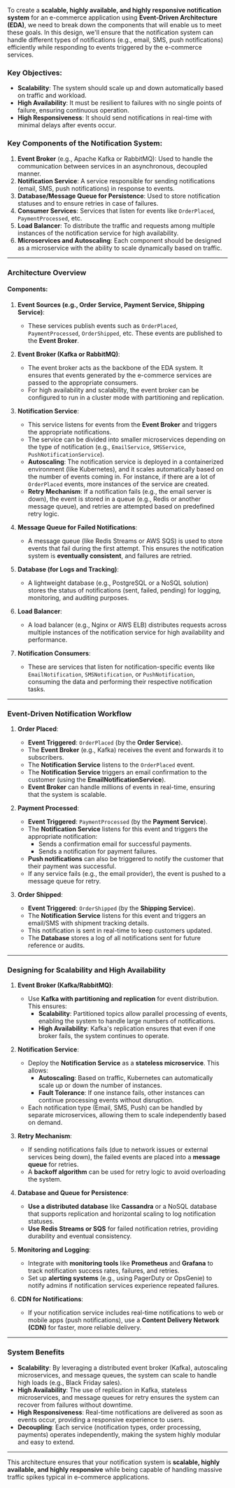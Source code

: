 To create a **scalable, highly available, and highly responsive notification system** for an e-commerce application using **Event-Driven Architecture (EDA)**, we need to break down the components that will enable us to meet these goals. In this design, we'll ensure that the notification system can handle different types of notifications (e.g., email, SMS, push notifications) efficiently while responding to events triggered by the e-commerce services.

### **Key Objectives:**
- **Scalability**: The system should scale up and down automatically based on traffic and workload.
- **High Availability**: It must be resilient to failures with no single points of failure, ensuring continuous operation.
- **High Responsiveness**: It should send notifications in real-time with minimal delays after events occur.

### **Key Components of the Notification System**:
1. **Event Broker** (e.g., Apache Kafka or RabbitMQ): Used to handle the communication between services in an asynchronous, decoupled manner.
2. **Notification Service**: A service responsible for sending notifications (email, SMS, push notifications) in response to events.
3. **Database/Message Queue for Persistence**: Used to store notification statuses and to ensure retries in case of failures.
4. **Consumer Services**: Services that listen for events like `OrderPlaced`, `PaymentProcessed`, etc.
5. **Load Balancer**: To distribute the traffic and requests among multiple instances of the notification service for high availability.
6. **Microservices and Autoscaling**: Each component should be designed as a microservice with the ability to scale dynamically based on traffic.

---

### **Architecture Overview**

#### **Components**:
1. **Event Sources (e.g., Order Service, Payment Service, Shipping Service)**:
   - These services publish events such as `OrderPlaced`, `PaymentProcessed`, `OrderShipped`, etc. These events are published to the **Event Broker**.

2. **Event Broker (Kafka or RabbitMQ)**:
   - The event broker acts as the backbone of the EDA system. It ensures that events generated by the e-commerce services are passed to the appropriate consumers.
   - For high availability and scalability, the event broker can be configured to run in a cluster mode with partitioning and replication.

3. **Notification Service**:
   - This service listens for events from the **Event Broker** and triggers the appropriate notifications.
   - The service can be divided into smaller microservices depending on the type of notification (e.g., `EmailService`, `SMSService`, `PushNotificationService`).
   - **Autoscaling**: The notification service is deployed in a containerized environment (like Kubernetes), and it scales automatically based on the number of events coming in. For instance, if there are a lot of `OrderPlaced` events, more instances of the service are created.
   - **Retry Mechanism**: If a notification fails (e.g., the email server is down), the event is stored in a queue (e.g., Redis or another message queue), and retries are attempted based on predefined retry logic.

4. **Message Queue for Failed Notifications**:
   - A message queue (like Redis Streams or AWS SQS) is used to store events that fail during the first attempt. This ensures the notification system is **eventually consistent**, and failures are retried.

5. **Database (for Logs and Tracking)**:
   - A lightweight database (e.g., PostgreSQL or a NoSQL solution) stores the status of notifications (sent, failed, pending) for logging, monitoring, and auditing purposes.

6. **Load Balancer**:
   - A load balancer (e.g., Nginx or AWS ELB) distributes requests across multiple instances of the notification service for high availability and performance.

7. **Notification Consumers**:
   - These are services that listen for notification-specific events like `EmailNotification`, `SMSNotification`, or `PushNotification`, consuming the data and performing their respective notification tasks.

---

### **Event-Driven Notification Workflow**

1. **Order Placed**:
   - **Event Triggered**: `OrderPlaced` (by the **Order Service**).
   - The **Event Broker** (e.g., Kafka) receives the event and forwards it to subscribers.
   - The **Notification Service** listens to the `OrderPlaced` event.
   - The **Notification Service** triggers an email confirmation to the customer (using the **EmailNotificationService**).
   - **Event Broker** can handle millions of events in real-time, ensuring that the system is scalable.

2. **Payment Processed**:
   - **Event Triggered**: `PaymentProcessed` (by the **Payment Service**).
   - The **Notification Service** listens for this event and triggers the appropriate notification:
     - Sends a confirmation email for successful payments.
     - Sends a notification for payment failures.
   - **Push notifications** can also be triggered to notify the customer that their payment was successful.
   - If any service fails (e.g., the email provider), the event is pushed to a message queue for retry.

3. **Order Shipped**:
   - **Event Triggered**: `OrderShipped` (by the **Shipping Service**).
   - The **Notification Service** listens for this event and triggers an email/SMS with shipment tracking details.
   - This notification is sent in real-time to keep customers updated.
   - The **Database** stores a log of all notifications sent for future reference or audits.

---

### **Designing for Scalability and High Availability**

1. **Event Broker (Kafka/RabbitMQ)**:
   - Use **Kafka with partitioning and replication** for event distribution. This ensures:
     - **Scalability**: Partitioned topics allow parallel processing of events, enabling the system to handle large numbers of notifications.
     - **High Availability**: Kafka's replication ensures that even if one broker fails, the system continues to operate.

2. **Notification Service**:
   - Deploy the **Notification Service** as a **stateless microservice**. This allows:
     - **Autoscaling**: Based on traffic, Kubernetes can automatically scale up or down the number of instances.
     - **Fault Tolerance**: If one instance fails, other instances can continue processing events without disruption.
   - Each notification type (Email, SMS, Push) can be handled by separate microservices, allowing them to scale independently based on demand.

3. **Retry Mechanism**:
   - If sending notifications fails (due to network issues or external services being down), the failed events are placed into a **message queue** for retries.
   - A **backoff algorithm** can be used for retry logic to avoid overloading the system.

4. **Database and Queue for Persistence**:
   - **Use a distributed database** like **Cassandra** or a NoSQL database that supports replication and horizontal scaling to log notification statuses.
   - **Use Redis Streams or SQS** for failed notification retries, providing durability and eventual consistency.

5. **Monitoring and Logging**:
   - Integrate with **monitoring tools** like **Prometheus** and **Grafana** to track notification success rates, failures, and retries.
   - Set up **alerting systems** (e.g., using PagerDuty or OpsGenie) to notify admins if notification services experience repeated failures.

6. **CDN for Notifications**:
   - If your notification service includes real-time notifications to web or mobile apps (push notifications), use a **Content Delivery Network (CDN)** for faster, more reliable delivery.

---

### **System Benefits**

- **Scalability**: By leveraging a distributed event broker (Kafka), autoscaling microservices, and message queues, the system can scale to handle high loads (e.g., Black Friday sales).
- **High Availability**: The use of replication in Kafka, stateless microservices, and message queues for retry ensures the system can recover from failures without downtime.
- **High Responsiveness**: Real-time notifications are delivered as soon as events occur, providing a responsive experience to users.
- **Decoupling**: Each service (notification types, order processing, payments) operates independently, making the system highly modular and easy to extend.

---

This architecture ensures that your notification system is **scalable, highly available, and highly responsive** while being capable of handling massive traffic spikes typical in e-commerce applications.